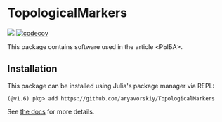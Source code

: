 # TopologicalMarkers

[![](https://img.shields.io/badge/docs-latest-blue.svg)](https://aryavorskiy.github.io/TopologicalMarkers/)
[![codecov](https://codecov.io/gh/aryavorskiy/TopologicalMarkers/branch/master/graph/badge.svg?token=NQZVV7CUUQ)](https://codecov.io/gh/aryavorskiy/TopologicalMarkers)

This package contains software used in the article <РЫБА>. 

## Installation

This package can be installed using Julia's package manager via REPL:

```julia-repl
(@v1.6) pkg> add https://github.com/aryavorskiy/TopologicalMarkers
```

See [the docs](https://aryavorskiy.github.io/TopologicalMarkers) for more details.
